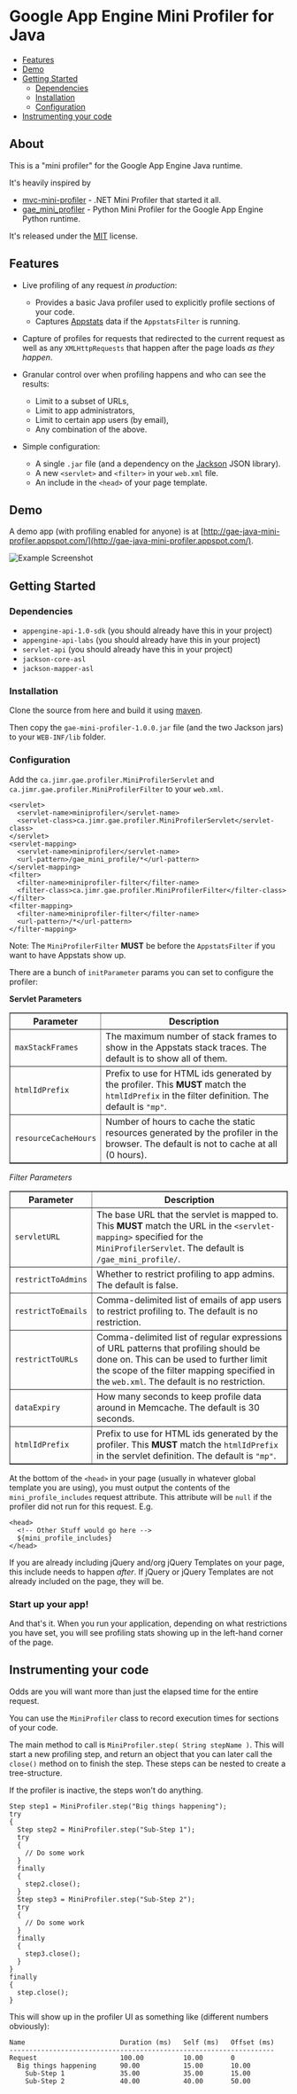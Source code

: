 Google App Engine Mini Profiler for Java
====================================

 - [Features](#features)
 - [Demo](#demo)
 - [Getting Started](#getting-started)
   - [Dependencies](#dependencies)
   - [Installation](#installation)
   - [Configuration](#configuration)
 - [Instrumenting your code](#instrumenting-code)

About
-----

This is a "mini profiler" for the Google App Engine Java runtime.

It's heavily inspired by

 - [mvc-mini-profiler][] - .NET Mini Profiler that started it all.
 - [gae\_mini\_profiler][gaeminiprofiler] - Python Mini Profiler for the Google App Engine Python runtime.

[mvc-mini-profiler]: http://code.google.com/p/mvc-mini-profiler
[gaeminiprofiler]: https://github.com/kamens/gae_mini_profiler

It's released under the [MIT](http://en.wikipedia.org/wiki/MIT_License) license.

<a name="features"></a>
Features
--------

 - Live profiling of any request _in production_:
 
   - Provides a basic Java profiler used to explicitly profile sections of your code.   
   - Captures [Appstats][] data if the `AppstatsFilter` is running.
   
 - Capture of profiles for requests that redirected to the current request as well as any `XMLHttpRequests` that happen after the page loads _as they happen_.
   
 - Granular control over when profiling happens and who can see the results:
 
   - Limit to a subset of URLs,
   - Limit to app administrators,
   - Limit to certain app users (by email),
   - Any combination of the above.
   
 - Simple configuration:
   
   - A single `.jar` file (and a dependency on the [Jackson][] JSON library).
   - A new `<servlet>` and `<filter>` in your `web.xml` file.
   - An include in the `<head>` of your page template.
   
[Appstats]: http://code.google.com/appengine/docs/java/tools/appstats.html
[Jackson]: http://jackson.codehaus.org/

<a name="demo"></a>
Demo
----

A demo app (with profiling enabled for anyone) is at [http://gae-java-mini-profiler.appspot.com/](http://gae-java-mini-profiler.appspot.com/).

<img src="http://gae-java-mini-profiler.appspot.com/images/screenshot-1.png" alt="Example Screenshot" style="max-width: 480px;">

<a name="getting-started"></a>
Getting Started
---------------

<a name="dependencies"></a>
### Dependencies

 - `appengine-api-1.0-sdk` (you should already have this in your project)
 - `appengine-api-labs` (you should already have this in your project)
 - `servlet-api` (you should already have this in your project)
 - `jackson-core-asl`
 - `jackson-mapper-asl`

<a name="installation"></a>
### Installation

Clone the source from here and build it using [maven](http://maven.apache.org/).

Then copy the `gae-mini-profiler-1.0.0.jar` file (and the two Jackson jars) to your `WEB-INF/lib` folder.

<a name="configuration"></a>
### Configuration

Add the `ca.jimr.gae.profiler.MiniProfilerServlet` and `ca.jimr.gae.profiler.MiniProfilerFilter` to your `web.xml`.

    <servlet>
      <servlet-name>miniprofiler</servlet-name>
      <servlet-class>ca.jimr.gae.profiler.MiniProfilerServlet</servlet-class>
    </servlet>
    <servlet-mapping>
      <servlet-name>miniprofiler</servlet-name>
      <url-pattern>/gae_mini_profile/*</url-pattern>
    </servlet-mapping>
    <filter>
      <filter-name>miniprofiler-filter</filter-name>
      <filter-class>ca.jimr.gae.profiler.MiniProfilerFilter</filter-class>
    </filter>
    <filter-mapping>
      <filter-name>miniprofiler-filter</filter-name>
      <url-pattern>/*</url-pattern>
    </filter-mapping>
    
Note: The `MiniProfilerFilter` __MUST__ be before the `AppstatsFilter` if you want to have Appstats show up.

There are a bunch of `initParameter` params you can set to configure the profiler:

__Servlet Parameters__

<table border="1" cellpadding="5" cellspacing="0" width="100%">
 <thead>
  <tr><th width="25%">Parameter</th><th width="75%">Description</th></tr>
 </thead>
 <tbody>
  <tr><td><code>maxStackFrames</code></td><td>The maximum number of stack frames to show in the Appstats stack traces.  The default is to show all of them.</td></tr>
  <tr><td><code>htmlIdPrefix</code></td><td>Prefix to use for HTML ids generated by the profiler.  This <strong>MUST</strong> match the <code>htmlIdPrefix</code> in the filter definition. The default is <code>&quot;mp&quot;</code>.</td></tr>
  <tr><td><code>resourceCacheHours</code></td><td>Number of hours to cache the static resources generated by the profiler in the browser.  The default is not to cache at all (0 hours).</td></tr>  
 </tbody>
</table>

_Filter Parameters_

<table border="1" cellpadding="5" cellspacing="0" width="100%">
 <thead>
  <tr><th width="25%">Parameter</th><th width="75%">Description</th>
 </thead>
 <tbody>
  <tr><td><code>servletURL</code></td><td>The base URL that the servlet is mapped to.  This <strong>MUST</strong> match the URL in the <code>&ltservlet-mapping&gt;</code> specified for the <code>MiniProfilerServlet</code>.  The default is <code>/gae_mini_profile/</code>.</td></tr>
  <tr><td><code>restrictToAdmins</code></td><td>Whether to restrict profiling to app admins.  The default is false.</td></tr>
  <tr><td><code>restrictToEmails</code></td><td>Comma-delimited list of emails of app users to restrict profiling to.  The default is no restriction.</td></tr>
  <tr><td><code>restrictToURLs</code></td><td>Comma-delimited list of regular expressions of URL patterns that profiling should be done on.  This can be used to further limit the scope of the filter mapping specified in the <code>web.xml</code>. The default is no restriction.</td></tr>
  <tr><td><code>dataExpiry</code></td><td>How many seconds to keep profile data around in Memcache.  The default is 30 seconds.</td></tr>
  <tr><td><code>htmlIdPrefix</code></td><td>Prefix to use for HTML ids generated by the profiler.  This <strong>MUST</strong> match the <code>htmlIdPrefix</code> in the servlet definition. The default is <code>&quot;mp&quot;</code>.</td></tr>
 </tbody>
</table>

At the bottom of the `<head>` in your page (usually in whatever global template you are using), you must output
the contents of the `mini_profile_includes` request attribute.  This attribute will be `null` if the profiler
did not run for this request.  E.g.

    <head>
      <!-- Other Stuff would go here -->
      ${mini_profile_includes}
    </head> 
    
If you are already including jQuery and/org jQuery Templates on your page, this include needs to happen _after_.  If jQuery or jQuery Templates are not already included on the page, they will be.
    
### Start up your app!
    
And that's it.  When you run your application, depending on what restrictions you have set, you will see profiling stats showing
up in the left-hand corner of the page.

<a name="instrumenting-code"></a>
Instrumenting your code
-----------------------

Odds are you will want more than just the elapsed time for the entire request.

You can use the `MiniProfiler` class to record execution times for sections of your code.

The main method to call is `MiniProfiler.step( String stepName )`.  This will start a new profiling step, and return an object that
you can later call the `close()` method on to finish the step. These steps can be nested to create a tree-structure.

If the profiler is inactive, the steps won't do anything.

    Step step1 = MiniProfiler.step("Big things happening");
    try
    {
      Step step2 = MiniProfiler.step("Sub-Step 1");
      try
      {
        // Do some work
      }
      finally
      {
        step2.close();
      }
      Step step3 = MiniProfiler.step("Sub-Step 2");
      try
      {
        // Do some work
      }
      finally
      {
        step3.close();
      }
    }
    finally
    {
      step.close();
    }

This will show up in the profiler UI as something like (different numbers obviously):

    Name                        Duration (ms)   Self (ms)   Offset (ms)
    -------------------------------------------------------------------
    Request                     100.00          10.00       0 
      Big things happening      90.00           15.00       10.00
        Sub-Step 1              35.00           35.00       15.00
        Sub-Step 2              40.00           40.00       50.00        